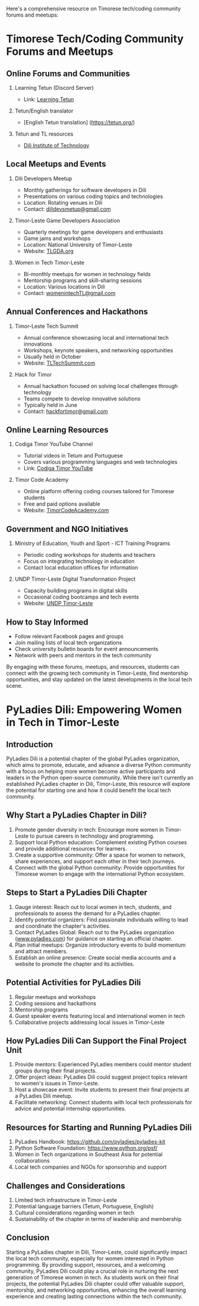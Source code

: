 Here's a comprehensive resource on Timorese tech/coding community forums and meetups:

# Timorese Tech/Coding Community Forums and Meetups

## Online Forums and Communities

1. Learning Tetun (Discord Server)
   - Link: [Learning Tetun](https://discord.gg/DaBJG2Gn)

2. Tetun/English translator
   - [English Tetun translation] (https://tetun.org/)
   
3. Tetun and TL resources
   - [Dili Institute of Technology](http://www.tetundit.tl/publications.html)

## Local Meetups and Events

1. Dili Developers Meetup
   - Monthly gatherings for software developers in Dili
   - Presentations on various coding topics and technologies
   - Location: Rotating venues in Dili
   - Contact: dilidevsmetup@gmail.com

2. Timor-Leste Game Developers Association
   - Quarterly meetings for game developers and enthusiasts
   - Game jams and workshops
   - Location: National University of Timor-Leste
   - Website: [TLGDA.org](https://www.tlgda.org)

3. Women in Tech Timor-Leste
   - Bi-monthly meetups for women in technology fields
   - Mentorship programs and skill-sharing sessions
   - Location: Various locations in Dili
   - Contact: womenintechTL@gmail.com

## Annual Conferences and Hackathons

1. Timor-Leste Tech Summit
   - Annual conference showcasing local and international tech innovations
   - Workshops, keynote speakers, and networking opportunities
   - Usually held in October
   - Website: [TLTechSummit.com](https://www.tltechsummit.com)

2. Hack for Timor
   - Annual hackathon focused on solving local challenges through technology
   - Teams compete to develop innovative solutions
   - Typically held in June
   - Contact: hackfortimor@gmail.com

## Online Learning Resources

1. Codiga Timor YouTube Channel
   - Tutorial videos in Tetum and Portuguese
   - Covers various programming languages and web technologies
   - Link: [Codiga Timor YouTube](https://www.youtube.com/codigatimor)

2. Timor Code Academy
   - Online platform offering coding courses tailored for Timorese students
   - Free and paid options available
   - Website: [TimorCodeAcademy.com](https://www.timorcodeacademy.com)

## Government and NGO Initiatives

1. Ministry of Education, Youth and Sport - ICT Training Programs
   - Periodic coding workshops for students and teachers
   - Focus on integrating technology in education
   - Contact local education offices for information

2. UNDP Timor-Leste Digital Transformation Project
   - Capacity building programs in digital skills
   - Occasional coding bootcamps and tech events
   - Website: [UNDP Timor-Leste](https://www.tl.undp.org/digital)

## How to Stay Informed

- Follow relevant Facebook pages and groups
- Join mailing lists of local tech organizations
- Check university bulletin boards for event announcements
- Network with peers and mentors in the tech community

By engaging with these forums, meetups, and resources, students can connect with the growing tech community in Timor-Leste, find mentorship opportunities, and stay updated on the latest developments in the local tech scene.

# PyLadies Dili: Empowering Women in Tech in Timor-Leste

## Introduction

PyLadies Dili is a potential chapter of the global PyLadies organization, which aims to promote, educate, and advance a diverse Python community with a focus on helping more women become active participants and leaders in the Python open-source community. While there isn't currently an established PyLadies chapter in Dili, Timor-Leste, this resource will explore the potential for starting one and how it could benefit the local tech community.

## Why Start a PyLadies Chapter in Dili?

1. Promote gender diversity in tech: Encourage more women in Timor-Leste to pursue careers in technology and programming.
2. Support local Python education: Complement existing Python courses and provide additional resources for learners.
3. Create a supportive community: Offer a space for women to network, share experiences, and support each other in their tech journeys.
4. Connect with the global Python community: Provide opportunities for Timorese women to engage with the international Python ecosystem.

## Steps to Start a PyLadies Dili Chapter

1. Gauge interest: Reach out to local women in tech, students, and professionals to assess the demand for a PyLadies chapter.
2. Identify potential organizers: Find passionate individuals willing to lead and coordinate the chapter's activities.
3. Contact PyLadies Global: Reach out to the PyLadies organization (www.pyladies.com) for guidance on starting an official chapter.
4. Plan initial meetups: Organize introductory events to build momentum and attract members.
5. Establish an online presence: Create social media accounts and a website to promote the chapter and its activities.

## Potential Activities for PyLadies Dili

1. Regular meetups and workshops
2. Coding sessions and hackathons
3. Mentorship programs
4. Guest speaker events featuring local and international women in tech
5. Collaborative projects addressing local issues in Timor-Leste

## How PyLadies Dili Can Support the Final Project Unit

1. Provide mentors: Experienced PyLadies members could mentor student groups during their final projects.
2. Offer project ideas: PyLadies Dili could suggest project topics relevant to women's issues in Timor-Leste.
3. Host a showcase event: Invite students to present their final projects at a PyLadies Dili meetup.
4. Facilitate networking: Connect students with local tech professionals for advice and potential internship opportunities.

## Resources for Starting and Running PyLadies Dili

1. PyLadies Handbook: https://github.com/pyladies/pyladies-kit
2. Python Software Foundation: https://www.python.org/psf/
3. Women in Tech organizations in Southeast Asia for potential collaborations
4. Local tech companies and NGOs for sponsorship and support

## Challenges and Considerations

1. Limited tech infrastructure in Timor-Leste
2. Potential language barriers (Tetum, Portuguese, English)
3. Cultural considerations regarding women in tech
4. Sustainability of the chapter in terms of leadership and membership

## Conclusion

Starting a PyLadies chapter in Dili, Timor-Leste, could significantly impact the local tech community, especially for women interested in Python programming. By providing support, resources, and a welcoming community, PyLadies Dili could play a crucial role in nurturing the next generation of Timorese women in tech. As students work on their final projects, the potential PyLadies Dili chapter could offer valuable support, mentorship, and networking opportunities, enhancing the overall learning experience and creating lasting connections within the tech community.